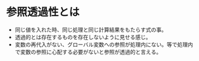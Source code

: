 # 参照透過性とは
* 同じ値を入れた時、同じ処理と同じ計算結果をもたらす式の事。
* 透過的とは存在するものを存在しないように見せる感じ。
* 変数の再代入がない、グローバル変数への参照が処理内にない。等で処理内で変数の参照に心配する必要がないと参照が透過的と言える。


